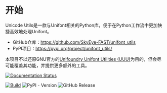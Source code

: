 # 开始

Unicode Utils是一款与Unifont相关的Python库，便于在Python工作流中更加快捷高效地处理Unifont。

- GitHub仓库：<https://github.com/SkyEye-FAST/unifont_utils>
- PyPI项目：<https://pypi.org/project/unifont_utils/>

本项目不以还原GNU官方的[Unifoundry Unifont Utilities (UUU)](https://unifoundry.com/unifont/unifont-utilities.html)为目的，但会尽可能覆盖其功能，并提供更多额外的工具。

[![Documentation Status](https://readthedocs.org/projects/unifont-utils/badge/?version=latest)](https://unifont-utils.readthedocs.io/zh-cn/latest/?badge=latest)

[![Build](https://github.com/SkyEye-FAST/unifont_utils/actions/workflows/build.yml/badge.svg)](https://github.com/SkyEye-FAST/unifont_utils/actions/workflows/build.yml) ![PyPI - Version](https://img.shields.io/pypi/v/unifont_utils)
 ![GitHub Release](https://img.shields.io/github/v/release/SkyEye-FAST/unifont_utils)
